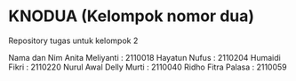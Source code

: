 # KNODUA (Kelompok nomor dua)
Repository tugas untuk kelompok 2

Nama dan Nim
Anita Meliyanti        : 2110018
Hayatun Nufus          : 2110204
Humaidi Fikri          : 2110220
Nurul Awal Delly Murti : 2110040
Ridho Fitra Palasa     : 2110059

